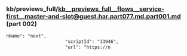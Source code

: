 ### kb/previews_full/kb__previews_full__flows__service-first__master-and-slot@guest.har.part077.md.part001.md (part 002)

```md
nName": "next",
                      "scriptId": "13946",
                      "url": "https://n
```

```
